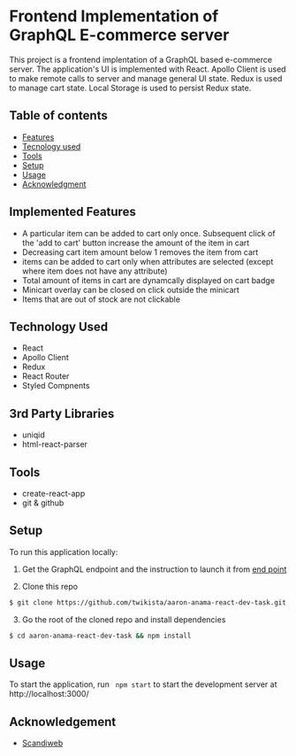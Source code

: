 # Frontend Implementation of GraphQL E-commerce server

This project is a frontend implentation of a GraphQL based e-commerce server. The application's UI is implemented with React. Apollo Client is used to make remote calls to server and manage general UI state. Redux is used to manage cart state. Local Storage is used to persist Redux state.

## Table of contents

- [Features](#implemented-features)
- [Tecnology used](#technology-used)
- [Tools](#tools)
- [Setup](#setup)
- [Usage](#usage)
- [Acknowledgment](#acknowledgement)

## Implemented Features

- A particular item can be added to cart only once. Subsequent click of the 'add to cart' button increase the amount of the item in cart
- Decreasing cart item amount below 1 removes the item from cart
- items can be added to cart only when attributes are selected (except where item does not have any attribute)
- Total amount of items in cart are dynamcally displayed on cart badge
- Minicart overlay can be closed on click outside the minicart
- Items that are out of stock are not clickable

## Technology Used

- React
- Apollo Client
- Redux
- React Router
- Styled Compnents

## 3rd Party Libraries

- uniqid
- html-react-parser

## Tools

- create-react-app
- git & github

## Setup

To run this application locally:

1. Get the GraphQL endpoint and the instruction to launch it from [end point](https://github.com/scandiweb/junior-react-endpoint)

2. Clone this repo

```bash
$ git clone https://github.com/twikista/aaron-anama-react-dev-task.git
```

3. Go the root of the cloned repo and install dependencies

```bash
$ cd aaron-anama-react-dev-task && npm install
```

## Usage

To start the application, run ` npm start` to start the development server at http://localhost:3000/

## Acknowledgement

- [Scandiweb](https://fonts.google.com)
